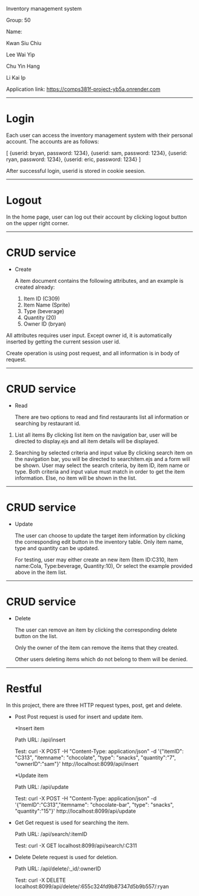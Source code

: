 Inventory management system

Group: 50

Name:

Kwan Siu Chiu

Lee Wai Yip

Chu Yin Hang

Li Kai Ip


Application link: https://comps381f-project-yb5a.onrender.com

********************************************
# Login
Each user can access the inventory management system with their personal account.
The accounts are as follows:

[
	{userid: bryan, password: 1234},
	{userid: sam, password: 1234},
	{userid: ryan, password: 1234},
	{userid: eric, password: 1234}
]

After successful login, userid is stored in cookie seesion.

********************************************
# Logout
In the home page, user can log out their account by clicking logout button on the upper right corner.

********************************************
# CRUD service
- Create
  
	A item document contains the following attributes, and an example is created already: 
	1)	Item ID (C309)
	2)	Item Name (Sprite)
	3)	Type (beverage)
	4)	Quantity (20)
	5)	Owner ID (bryan)

All attributes requires user input. Except owner id, it is automatically inserted by getting the current session user id.

Create operation is using post request, and all information is in body of request.

********************************************
# CRUD service
- Read

  There are two options to read and find restaurants list all information or searching by restaurant id.

1) List all items
	By clicking list item on the navigation bar, user will be directed to display.ejs and all item details will be displayed.

2) Searching by selected criteria and input value
	By clicking search item on the navigation bar, you will be directed to searchitem.ejs and a form will be shown.
	User may select the search criteria, by item ID, item name or type.
	Both criteria and input value must match in order to get the item information.
	Else, no item will be shown in the list.

********************************************
# CRUD service
- Update

	The user can choose to update the target item information by clicking the corresponding edit button in the inventory table.
	Only item name, type and quantity can be updated. 

	For testing, user may either create an new item (Item ID:C310, Item name:Cola, Type:beverage, Quantity:10),
	Or select the example provided above in the item list.

********************************************
# CRUD service
- Delete

	The user can remove an item by clicking the corresponding delete button on the list.

	Only the owner of the item can remove the items that they created.

	Other users deleting items which do not belong to them will be denied.

********************************************
# Restful
In this project, there are three HTTP request types, post, get and delete.
- Post 
	Post request is used for insert and update item.

	*Insert item
  
	Path URL: /api/insert

	Test: curl -X POST -H "Content-Type: application/json" -d '{"itemID": "C313", "itemname": "chocolate", "type": "snacks", "quantity":"7", "ownerID":"sam"}' http://localhost:8099/api/insert

	*Update item
  
  	Path URL: /api/update
  
  	Test: curl -X POST -H "Content-Type: application/json" -d '{"itemID":"C313","itemname": "chocolate-bar", "type": "snacks", "quantity":"15"}' http://localhost:8099/api/update

- Get
	Get request is used for searching the item.

	Path URL: /api/search/:itemID

	Test: curl -X GET localhost:8099/api/search/:C311

- Delete
	Delete request is used for deletion.

	Path URL: /api/delete/:_id/:ownerID

	Test: curl -X DELETE localhost:8099/api/delete/:655c324fd9b87347d5b9b557/:ryan

